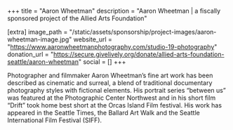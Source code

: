 +++
title = "Aaron Wheetman"
description = "Aaron Wheetman | a fiscally sponsored project of the Allied Arts Foundation"

[extra]
image_path = "/static/assets/sponsorship/project-images/aaron-wheetman-image.jpg"
website_url = "https://www.aaronwheetmanphotography.com/studio-19-photography"
donation_url = "https://secure.givelively.org/donate/allied-arts-foundation-seattle/aaron-wheetman"
social = []
+++

Photographer and filmmaker Aaron Wheetman’s fine art work has been described as cinematic and surreal, a blend of traditional documentary photography styles with fictional elements. His portrait series “between us” was featured at the Photographic Center Northwest and in his short film “Drift” took home best short at the Orcas Island Film festival. His work has appeared in the Seattle Times, the Ballard Art Walk and the Seattle International Film Festival (SIFF).
